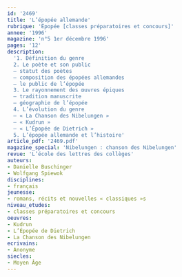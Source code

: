 ```yaml
---
id: '2469'
title: 'L’épopée allemande'
rubrique: 'Épopée [classes préparatoires et concours]'
annee: '1996'
magazine: 'n°5 1er décembre 1996'
pages: '12'
description: 
  '1. Définition du genre
  2. Le poète et son public
  – statut des poètes
  – composition des épopées allemandes
  – le public de l’épopée
  3. Le rayonnement des œuvres épiques
  – tradition manuscrite
  – géographie de l’épopée
  4. L’évolution du genre
  – « La Chanson des Nibelungen »
  – « Kudrun »
  – « L’Épopée de Dietrich »
  5. L’épopée allemande et l’histoire'
article_pdf: '2469.pdf'
magazine_special: 'Nibelungen : chanson des Nibelungen'
revue: 'L’école des lettres des collèges'
auteurs:
- Danielle Buschinger
- Wolfgang Spiewok
disciplines:
- français
jeunesse:
- romans, récits et nouvelles « classiques »s
niveau_etudes:
- classes préparatoires et concours
oeuvres:
- Kudrun
- L’Épopée de Dietrich
- La Chanson des Nibelungen
ecrivains:
- Anonyme
siecles:
- Moyen Âge
---
```

